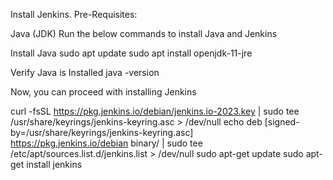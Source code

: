 Install Jenkins.
Pre-Requisites:

Java (JDK)
Run the below commands to install Java and Jenkins

Install Java
  sudo apt update
  sudo apt install openjdk-11-jre

Verify Java is Installed
  java -version

Now, you can proceed with installing Jenkins

  curl -fsSL https://pkg.jenkins.io/debian/jenkins.io-2023.key | sudo tee \
  /usr/share/keyrings/jenkins-keyring.asc > /dev/null
echo deb [signed-by=/usr/share/keyrings/jenkins-keyring.asc] \
  https://pkg.jenkins.io/debian binary/ | sudo tee \
  /etc/apt/sources.list.d/jenkins.list > /dev/null
sudo apt-get update
sudo apt-get install jenkins


